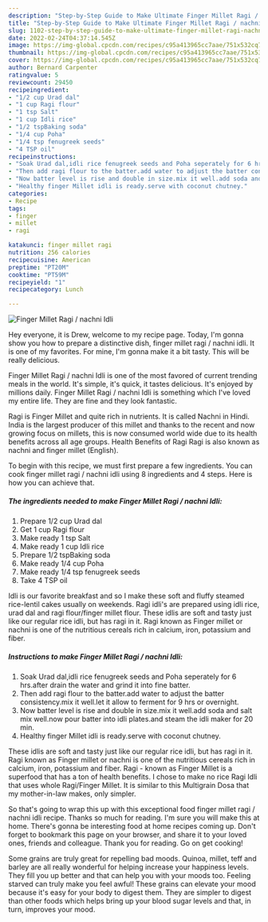 ```yaml
---
description: "Step-by-Step Guide to Make Ultimate Finger Millet Ragi / nachni Idli"
title: "Step-by-Step Guide to Make Ultimate Finger Millet Ragi / nachni Idli"
slug: 1102-step-by-step-guide-to-make-ultimate-finger-millet-ragi-nachni-idli
date: 2022-02-24T04:37:14.545Z
image: https://img-global.cpcdn.com/recipes/c95a413965cc7aae/751x532cq70/finger-millet-ragi-nachni-idli-recipe-main-photo.jpg
thumbnail: https://img-global.cpcdn.com/recipes/c95a413965cc7aae/751x532cq70/finger-millet-ragi-nachni-idli-recipe-main-photo.jpg
cover: https://img-global.cpcdn.com/recipes/c95a413965cc7aae/751x532cq70/finger-millet-ragi-nachni-idli-recipe-main-photo.jpg
author: Bernard Carpenter
ratingvalue: 5
reviewcount: 29450
recipeingredient:
- "1/2 cup Urad dal"
- "1 cup Ragi flour"
- "1 tsp Salt"
- "1 cup Idli rice"
- "1/2 tspBaking soda"
- "1/4 cup Poha"
- "1/4 tsp fenugreek seeds"
- "4 TSP oil"
recipeinstructions:
- "Soak Urad dal,idli rice fenugreek seeds and Poha seperately for 6 hrs.after drain the water and grind it into fine batter."
- "Then add ragi flour to the batter.add water to adjust the batter consistency.mix it well.let it allow to ferment for 9 hrs or overnight."
- "Now batter level is rise and double in size.mix it well.add soda and salt mix well.now pour batter into idli plates.and steam the idli maker for 20 min."
- "Healthy finger Millet idli is ready.serve with coconut chutney."
categories:
- Recipe
tags:
- finger
- millet
- ragi

katakunci: finger millet ragi 
nutrition: 256 calories
recipecuisine: American
preptime: "PT20M"
cooktime: "PT59M"
recipeyield: "1"
recipecategory: Lunch

---
```



![Finger Millet Ragi / nachni Idli](https://img-global.cpcdn.com/recipes/c95a413965cc7aae/751x532cq70/finger-millet-ragi-nachni-idli-recipe-main-photo.jpg)

Hey everyone, it is Drew, welcome to my recipe page. Today, I'm gonna show you how to prepare a distinctive dish, finger millet ragi / nachni idli. It is one of my favorites. For mine, I'm gonna make it a bit tasty. This will be really delicious.

Finger Millet Ragi / nachni Idli is one of the most favored of current trending meals in the world. It's simple, it's quick, it tastes delicious. It's enjoyed by millions daily. Finger Millet Ragi / nachni Idli is something which I've loved my entire life. They are fine and they look fantastic.

Ragi is Finger Millet and quite rich in nutrients. It is called Nachni in Hindi. India is the largest producer of this millet and thanks to the recent and now growing focus on millets, this is now consumed world wide due to its health benefits across all age groups. Health Benefits of Ragi Ragi is also known as nachni and finger millet (English).


To begin with this recipe, we must first prepare a few ingredients. You can cook finger millet ragi / nachni idli using 8 ingredients and 4 steps. Here is how you can achieve that.

<!--inarticleads1-->

##### The ingredients needed to make Finger Millet Ragi / nachni Idli:

1. Prepare 1/2 cup Urad dal
1. Get 1 cup Ragi flour
1. Make ready 1 tsp Salt
1. Make ready 1 cup Idli rice
1. Prepare 1/2 tspBaking soda
1. Make ready 1/4 cup Poha
1. Make ready 1/4 tsp fenugreek seeds
1. Take 4 TSP oil


Idli is our favorite breakfast and so I make these soft and fluffy steamed rice-lentil cakes usually on weekends. Ragi idli&#39;s are prepared using idli rice, urad dal and ragi flour/finger millet flour. These idlis are soft and tasty just like our regular rice idli, but has ragi in it. Ragi known as Finger millet or nachni is one of the nutritious cereals rich in calcium, iron, potassium and fiber. 

<!--inarticleads2-->

##### Instructions to make Finger Millet Ragi / nachni Idli:

1. Soak Urad dal,idli rice fenugreek seeds and Poha seperately for 6 hrs.after drain the water and grind it into fine batter.
1. Then add ragi flour to the batter.add water to adjust the batter consistency.mix it well.let it allow to ferment for 9 hrs or overnight.
1. Now batter level is rise and double in size.mix it well.add soda and salt mix well.now pour batter into idli plates.and steam the idli maker for 20 min.
1. Healthy finger Millet idli is ready.serve with coconut chutney.


These idlis are soft and tasty just like our regular rice idli, but has ragi in it. Ragi known as Finger millet or nachni is one of the nutritious cereals rich in calcium, iron, potassium and fiber. Ragi - known as Finger Millet is a superfood that has a ton of health benefits. I chose to make no rice Ragi Idli that uses whole Ragi/Finger Millet. It is similar to this Multigrain Dosa that my mother-in-law makes, only simpler. 

So that's going to wrap this up with this exceptional food finger millet ragi / nachni idli recipe. Thanks so much for reading. I'm sure you will make this at home. There's gonna be interesting food at home recipes coming up. Don't forget to bookmark this page on your browser, and share it to your loved ones, friends and colleague. Thank you for reading. Go on get cooking!

Some grains are truly great for repelling bad moods. Quinoa, millet, teff and barley are all really wonderful for helping increase your happiness levels. They fill you up better and that can help you with your moods too. Feeling starved can truly make you feel awful! These grains can elevate your mood because it's easy for your body to digest them. They are simpler to digest than other foods which helps bring up your blood sugar levels and that, in turn, improves your mood.
